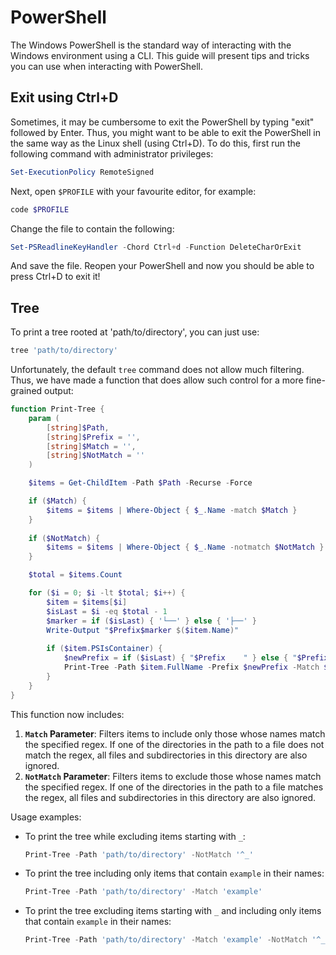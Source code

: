 # PowerShell
The Windows PowerShell is the standard way of interacting with the Windows environment using a CLI. This guide will present tips and tricks you can use when interacting with PowerShell.


## Exit using Ctrl+D
Sometimes, it may be cumbersome to exit the PowerShell by typing "exit" followed by Enter. Thus, you might want to be able to exit the PowerShell in the same way as the Linux shell (using Ctrl+D). To do this, first run the following command with administrator privileges:
```powershell
Set-ExecutionPolicy RemoteSigned
```
Next, open `$PROFILE` with your favourite editor, for example:
```powershell
code $PROFILE
```
Change the file to contain the following:
```powershell
Set-PSReadlineKeyHandler -Chord Ctrl+d -Function DeleteCharOrExit
```
And save the file. Reopen your PowerShell and now you should be able to press Ctrl+D to exit it!


## Tree
To print a tree rooted at 'path/to/directory', you can just use:
```powershell
tree 'path/to/directory'
```

Unfortunately, the default `tree` command does not allow much filtering. Thus, we have made a function that does allow such control for a more fine-grained output:
```powershell
function Print-Tree {
    param (
        [string]$Path,
        [string]$Prefix = '',
        [string]$Match = '',
        [string]$NotMatch = ''
    )

    $items = Get-ChildItem -Path $Path -Recurse -Force

    if ($Match) {
        $items = $items | Where-Object { $_.Name -match $Match }
    }
    
    if ($NotMatch) {
        $items = $items | Where-Object { $_.Name -notmatch $NotMatch }
    }

    $total = $items.Count

    for ($i = 0; $i -lt $total; $i++) {
        $item = $items[$i]
        $isLast = $i -eq $total - 1
        $marker = if ($isLast) { '└──' } else { '├──' }
        Write-Output "$Prefix$marker $($item.Name)"
        
        if ($item.PSIsContainer) {
            $newPrefix = if ($isLast) { "$Prefix    " } else { "$Prefix│   " }
            Print-Tree -Path $item.FullName -Prefix $newPrefix -Match $Match -NotMatch $NotMatch
        }
    }
}
```

This function now includes:
1. **`Match` Parameter**: Filters items to include only those whose names match the specified regex. If one of the directories in the path to a file does not match the regex, all files and subdirectories in this directory are also ignored.
2. **`NotMatch` Parameter**: Filters items to exclude those whose names match the specified regex. If one of the directories in the path to a file matches the regex, all files and subdirectories in this directory are also ignored.

Usage examples:
- To print the tree while excluding items starting with `_`:
  ```powershell
  Print-Tree -Path 'path/to/directory' -NotMatch '^_'
  ```
- To print the tree including only items that contain `example` in their names:
  ```powershell
  Print-Tree -Path 'path/to/directory' -Match 'example'
  ```
- To print the tree excluding items starting with `_` and including only items that contain `example` in their names:
  ```powershell
  Print-Tree -Path 'path/to/directory' -Match 'example' -NotMatch '^_'
  ```
